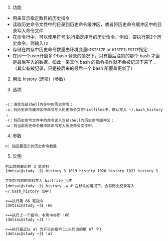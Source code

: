 1. 功能
 - 用来显示指定数目的历史指令
 - 读取历史命令文件中的目录到历史命令缓冲区，或者将历史命令缓冲区中的目录写入命令文件
 - 在命令行中，可以使用符号!执行指定序号的历史命令。例如，要执行第2个历史命令，则输入`!2`
 - 存储在内存中历史命令数量由环境变量`HISTSIZE` or `HISTFILESIZE`指定
 - 在同一个user开启多个bash 登录的情况下，只有最后注销的那个 bash 才会是最后写入的数据。如此一来其他 bash 的指令操作就不会被记录下来了 。（其实有被记录，只是被后来的最后一个 bash 所覆盖更新了)

2. 用法
history (选项)（参数）

3. 选项
```

-c：清空当前shell内存中的历史命令；
-a：将历史命令缓冲区中命令写入历史命令文件histfiles中，默认写入 ~/.bash_history ；
-r：将历史命令文件中的命令读入当前shell的历史命令缓冲区；
-w：将当前历史命令缓冲区命令写入历史命令文件中。
```

4. 参数
```
n: 指定要显示的历史命令数量
```
5. 实例
```
列出目前最近的 3 笔资料
[dmtsai@study ~]$ history 3 1019 history 1020 history 1021 history 3

立刻将目前的资料写入 histfile 当中
[dmtsai@study ~]$ history -w # 在默认的情况下，会将历史纪录写入 ~/.bash_history 当中！

<==执行第 66 笔指令
[dmtsai@study ~]$ !66

<==执行上一个指令，本例中亦即 !66
[dmtsai@study ~]$ !!

<==执行最近以 al 为开头的指令(上头列出的第 67 个)
[dmtsai@study ~]$ !al
```
